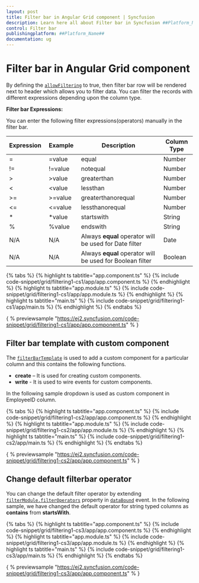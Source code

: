 ```yaml
---
layout: post
title: Filter bar in Angular Grid component | Syncfusion
description: Learn here all about Filter bar in Syncfusion ##Platform_Name## Grid component of Syncfusion Essential JS 2 and more.
control: Filter bar 
publishingplatform: ##Platform_Name##
documentation: ug
---
```


# Filter bar in Angular Grid component

By defining the [`allowFiltering`](../../api/grid/#allowfiltering) to true,
then filter bar row will be rendered next to header which allows you to filter data.
 You can filter the records with different expressions depending upon the column type.

 **Filter bar Expressions:**

 You can enter the following filter expressions(operators) manually in the filter bar.

Expression |Example |Description |Column Type
-----|-----|-----|-----
= |=value |equal |Number
!= |!=value |notequal |Number
> |>value |greaterthan |Number
< |<value |lessthan |Number
>= |>=value |greaterthanorequal |Number
<=|<=value|lessthanorequal |Number
* |*value |startswith |String
% |%value |endswith |String
N/A |N/A |Always **equal** operator will be used for Date filter |Date
N/A |N/A |Always **equal** operator will be used for Boolean filter |Boolean

{% tabs %}
{% highlight ts tabtitle="app.component.ts" %}
{% include code-snippet/grid/filtering1-cs1/app/app.component.ts %}
{% endhighlight %}
{% highlight ts tabtitle="app.module.ts" %}
{% include code-snippet/grid/filtering1-cs1/app/app.module.ts %}
{% endhighlight %}
{% highlight ts tabtitle="main.ts" %}
{% include code-snippet/grid/filtering1-cs1/app/main.ts %}
{% endhighlight %}
{% endtabs %}
  
{ % previewsample "https://ej2.syncfusion.com/code-snippet/grid/filtering1-cs1/app/app.component.ts" % }

## Filter bar template with custom component

The [`filterBarTemplate`](../../api/grid/column/#filterbartemplate) is used to add a custom component for a
particular column and this contains the following functions.
* **create** – It is used for creating custom components.
* **write** - It is used to wire events for custom components.

In the following sample dropdown is used  as custom component in EmployeeID column.

{% tabs %}
{% highlight ts tabtitle="app.component.ts" %}
{% include code-snippet/grid/filtering1-cs2/app/app.component.ts %}
{% endhighlight %}
{% highlight ts tabtitle="app.module.ts" %}
{% include code-snippet/grid/filtering1-cs2/app/app.module.ts %}
{% endhighlight %}
{% highlight ts tabtitle="main.ts" %}
{% include code-snippet/grid/filtering1-cs2/app/main.ts %}
{% endhighlight %}
{% endtabs %}
  
{ % previewsample "https://ej2.syncfusion.com/code-snippet/grid/filtering1-cs2/app/app.component.ts" % }

## Change default filterbar operator

You can change the default filter operator by extending [`filterModule.filterOperators`](../../api/grid/filterSettings/#operators) property in [`dataBound`](../../api/grid/#databound) event. In the following sample,
we have changed the default operator for string typed columns as **contains** from **startsWith**.

{% tabs %}
{% highlight ts tabtitle="app.component.ts" %}
{% include code-snippet/grid/filtering1-cs3/app/app.component.ts %}
{% endhighlight %}
{% highlight ts tabtitle="app.module.ts" %}
{% include code-snippet/grid/filtering1-cs3/app/app.module.ts %}
{% endhighlight %}
{% highlight ts tabtitle="main.ts" %}
{% include code-snippet/grid/filtering1-cs3/app/main.ts %}
{% endhighlight %}
{% endtabs %}
  
{ % previewsample "https://ej2.syncfusion.com/code-snippet/grid/filtering1-cs3/app/app.component.ts" % }